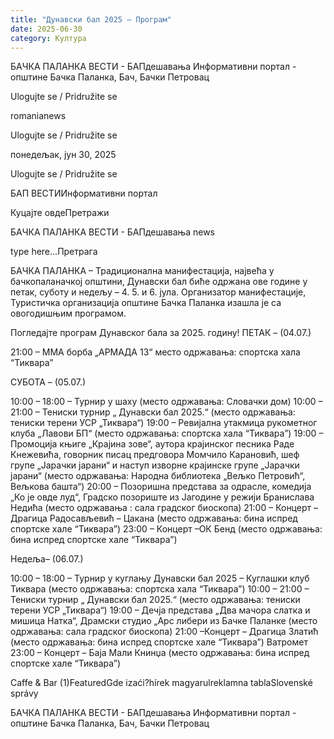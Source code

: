```yaml
---
title: "Дунавски бал 2025 – Програм"
date: 2025-06-30
category: Култура
---
```


БАЧКА ПАЛАНКА ВЕСТИ - БАПдешавања Информативни портал - општине Бачка Паланка, Бач, Бачки Петровац

Ulogujte se / Pridružite se

romanianews

Ulogujte se / Pridružite se

понедељак, јун 30, 2025

Ulogujte se / Pridružite se

БАП ВЕСТИИнформативни портал

Куцајте овдеПретражи

БАЧКА ПАЛАНКА ВЕСТИ - БАПдешавања news

type here...Претрага

БАЧКА ПАЛАНКА – Традиционална манифестација, највећа у бачкопаланачкој општини, Дунавски бал биће одржана ове године у петак, суботу и недељу – 4. 5. и 6. јула. Организатор манифестације, Туристичка организација општине Бачка Паланка изашла је са овогодишњим програмом. 

Погледајте програм Дунавског бала за 2025. годину!
ПЕТАК – (04.07.)


21:00 – ММА борба „АРМАДА 13“ место одржавања: спортска хала “Тиквара”

СУБОТА – (05.07.)

10:00 – 18:00 – Турнир у шаху (место одржавања: Словачки дом)
10:00 – 21:00 – Тениски турнир „ Дунавски бал 2025.“ (место одржавања: тениски терени УСР „Тиквара“)
19:00 – Ревијална утакмица рукометног клуба „Лавови БП“ (место одржавања: спортска хала “Тиквара”)
19:00 – Промоција књиге „Крајина зове“, аутора крајинског песника Раде Кнежевића, говорник писац предговора Момчило Карановић, шеф групе „Јарачки јарани“ и наступ изворне крајинске групе „Јарачки јарани“ (место одржавања: Народна библиотека „Вељко Петровић“, Вељкова башта“)
20:00 – Позоришна представа за одрасле, комедија „Ко је овде луд“, Градско позориште из Јагодине у режији Бранислава Недића (место одржавања : сала градског биоскопа)
21:00 – Концерт – Драгица Радосављевић – Цакана (место одржавања: бина испред спортске хале “Тиквара”)
23:00 – Концерт –ОК Бенд (место одржавања: бина испред спортске хале “Тиквара”)

Недеља– (06.07.)

10:00 – 18:00 – Турнир у куглању Дунавски бал 2025 – Куглашки клуб Тиквара (место одржавања: спортска хала “Тиквара”)
10:00 – 21:00 – Тениски турнир „ Дунавски бал 2025.“ (место одржавања: тениски терени УСР „Тиквара“)
19:00 – Дечја представа „Два мачора слатка и мишица Натка“, Драмски студио „Арс либери из Бачке Паланке (место одржавања: сала градског биоскопа)
21:00 –Концерт – Драгица Златић (место одржавања: бина испред спортске хале “Тиквара”)
Ватромет
23:00 – Концерт – Баја Мали Книнџа (место одржавања: бина испред спортске хале “Тиквара”)

Caffe & Bar (1)FeaturedGde izaći?hírek magyarulreklamna tablaSlovenské správy

БАЧКА ПАЛАНКА ВЕСТИ - БАПдешавања Информативни портал - општине Бачка Паланка, Бач, Бачки Петровац
